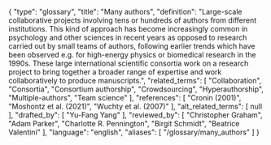 {
    "type": "glossary",
    "title": "Many authors",
    "definition": "Large-scale collaborative projects involving tens or hundreds of authors from different institutions. This kind of approach has become increasingly common in psychology and other sciences in recent years as opposed to research carried out by small teams of authors, following earlier trends which have been observed e.g. for high-energy physics or biomedical research in the 1990s. These large international scientific consortia work on a research project to bring together a broader range of expertise and work collaboratively to produce manuscripts.",
    "related_terms": [
        "Collaboration",
        "Consortia",
        "Consortium authorship",
        "Crowdsourcing",
        "Hyperauthorship",
        "Multiple-authors",
        "Team science"
    ],
    "references": [
        "Cronin (2001)",
        "Moshontz et al. (2021)",
        "Wuchty et al. (2007)"
    ],
    "alt_related_terms": [
        null
    ],
    "drafted_by": [
        "Yu-Fang Yang"
    ],
    "reviewed_by": [
        "Christopher Graham",
        "Adam Parker",
        "Charlotte R. Pennington",
        "Birgit Schmidt",
        "Beatrice Valentini"
    ],
    "language": "english",
    "aliases": [
        "/glossary/many_authors"
    ]
}
